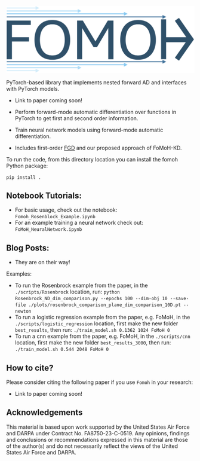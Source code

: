 ![Fomoh Logo](https://github.com/SRI-CSL/fomoh/blob/main/fomoh-logo.png)

PyTorch-based library that implements nested forward AD and interfaces with
PyTorch models.

* Link to paper coming soon!

* Perform forward-mode automatic differentiation over functions in PyTorch to get first and second order information.
* Train neural network models using forward-mode automatic differentiation.
* Includes first-order [FGD](https://arxiv.org/pdf/2202.08587) and our proposed approach of FoMoH-KD.

To run the code, from this directory location you can install the fomoh Python package:
```
pip install .
```

## Notebook Tutorials:
* For basic usage, check out the notebook: `Fomoh_Rosenblock_Example.ipynb`
* For an example training a neural network check out: `FoMoH_NeuralNetwork.ipynb`

## Blog Posts:
* They are on their way!

Examples:
* To run the Rosenbrock example from the paper, in the `./scripts/Rosenbrock` location, run:
``` python Rosenbrock_ND_dim_comparison.py --epochs 100 --dim-obj 10 --save-file ./plots/rosenbrock_comparison_plane_dim_comparison_10D.pt --newton ```
* To run a logistic regression example from the paper, e.g. FoMoH, in the `./scripts/logistic_regression` location, first make the new folder `best_results`, then run:
```./train_model.sh 0.1362 1024 FoMoH 0```
* To run a cnn example from the paper, e.g. FoMoH, in the `./scripts/cnn` location, first make the new folder `best_results_3000`, then run:
```./train_model.sh 0.544 2048 FoMoH 0```

## How to cite?

Please consider citing the following paper if you use `Fomoh` in your research:

* Link to paper coming soon!

<!-- ```
@article{cobb2024second,
  title={Second-Order Forward-Mode Automatic Differentiation for Optimization},
  author={Cobb, Adam D and Baydin, Atılım Güneş and Pearlmutter, Barak A. and Jha, Susmit},
  journal={arXiv},
  year={2024}
}
``` -->

## Acknowledgements

This material is based upon work supported by the United
States Air Force and DARPA under Contract No. FA8750-23-C-0519. Any opinions, findings and conclusions or recommendations expressed in this material are those of the author(s) and do not necessarily reflect
the views of the United States Air Force and DARPA.

